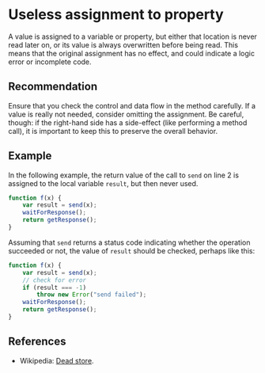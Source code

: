 # Useless assignment to property
A value is assigned to a variable or property, but either that location is never read later on, or its value is always overwritten before being read. This means that the original assignment has no effect, and could indicate a logic error or incomplete code.


## Recommendation
Ensure that you check the control and data flow in the method carefully. If a value is really not needed, consider omitting the assignment. Be careful, though: if the right-hand side has a side-effect (like performing a method call), it is important to keep this to preserve the overall behavior.


## Example
In the following example, the return value of the call to `send` on line 2 is assigned to the local variable `result`, but then never used.


```javascript
function f(x) {
	var result = send(x);
	waitForResponse();
	return getResponse();
}
```
Assuming that `send` returns a status code indicating whether the operation succeeded or not, the value of `result` should be checked, perhaps like this:


```javascript
function f(x) {
	var result = send(x);
	// check for error
	if (result === -1)
		throw new Error("send failed");
	waitForResponse();
	return getResponse();
}
```

## References
* Wikipedia: [Dead store](http://en.wikipedia.org/wiki/Dead_store).
